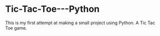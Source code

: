 # Tic-Tac-Toe---Python
This is my first attempt at making a small project using Python. A Tic Tac Toe game.
